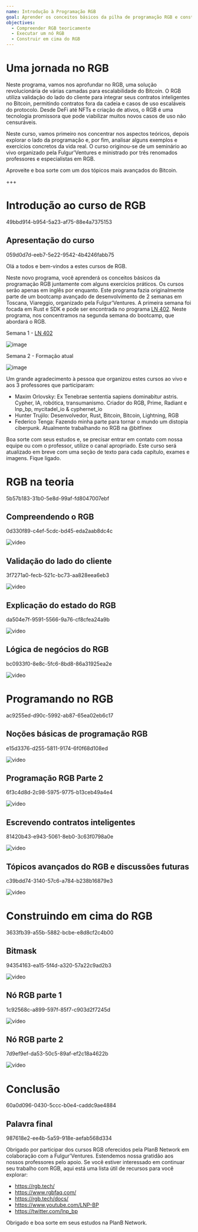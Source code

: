 ```yaml
---
name: Introdução à Programação RGB
goal: Aprender os conceitos básicos da pilha de programação RGB e construir suas primeiras aplicações RGB
objectives:
  - Compreender RGB teoricamente
  - Executar um nó RGB
  - Construir em cima do RGB
---
```


# Uma jornada no RGB

Neste programa, vamos nos aprofundar no RGB, uma solução revolucionária de várias camadas para escalabilidade do Bitcoin. O RGB utiliza validação do lado do cliente para integrar seus contratos inteligentes no Bitcoin, permitindo contratos fora da cadeia e casos de uso escaláveis do protocolo. Desde DeFi até NFTs e criação de ativos, o RGB é uma tecnologia promissora que pode viabilizar muitos novos casos de uso não censuráveis.

Neste curso, vamos primeiro nos concentrar nos aspectos teóricos, depois explorar o lado da programação e, por fim, analisar alguns exemplos e exercícios concretos da vida real. O curso originou-se de um seminário ao vivo organizado pela Fulgur'Ventures e ministrado por três renomados professores e especialistas em RGB.

Aproveite e boa sorte com um dos tópicos mais avançados do Bitcoin.

+++

# Introdução ao curso de RGB
<partId>49bbd914-b954-5a23-af75-88e4a7375153</partId>

## Apresentação do curso
<chapterId>059d0d7d-eeb7-5e22-9542-4b4246fabb75</chapterId>

Olá a todos e bem-vindos a estes cursos de RGB.

Neste novo programa, você aprenderá os conceitos básicos da programação RGB juntamente com alguns exercícios práticos. Os cursos serão apenas em inglês por enquanto. Este programa fazia originalmente parte de um bootcamp avançado de desenvolvimento de 2 semanas em Toscana, Viareggio, organizado pela Fulgur'Ventures. A primeira semana foi focada em Rust e SDK e pode ser encontrada no programa [LN 402](https://planb.network/courses/ln402). Neste programa, nos concentramos na segunda semana do bootcamp, que abordará o RGB.

Semana 1 - [LN 402](https://planb.network/courses/ln402)

![image](assets/image/1.webp)

Semana 2 - Formação atual

![image](assets/image/2.webp)

Um grande agradecimento à pessoa que organizou estes cursos ao vivo e aos 3 professores que participaram:

- Maxim Orlovsky: Ex Tenebrae sententia sapiens dominabitur astris. Cypher, IA, robótica, transumanismo. Criador do RGB, Prime, Radiant e lnp_bp, mycitadel_io & cyphernet_io
- Hunter Trujilo: Desenvolvedor, Rust, Bitcoin, Bitcoin, Lightning, RGB
- Federico Tenga: Fazendo minha parte para tornar o mundo um distopia ciberpunk. Atualmente trabalhando no RGB na @bitfinex

Boa sorte com seus estudos e, se precisar entrar em contato com nossa equipe ou com o professor, utilize o canal apropriado. Este curso será atualizado em breve com uma seção de texto para cada capítulo, exames e imagens. Fique ligado.

# RGB na teoria
<partId>5b57b183-31b0-5e8d-99af-fd8047007ebf</partId>

## Compreendendo o RGB
<chapterId>0d330f89-c4ef-5cdc-bd45-eda2aab8dc4c</chapterId>

![video](https://youtu.be/AF2XbifPGXM)

## Validação do lado do cliente
<chapterId>3f7271a0-fecb-521c-bc73-aa828eea6eb3</chapterId>

![video](https://youtu.be/FS6PDprWl5Q)

## Explicação do estado do RGB
<chapterId>da504e7f-9591-5566-9a76-cf8cfea24a9b</chapterId>

![video](https://youtu.be/tmAVdyXGmj4)

## Lógica de negócios do RGB
<chapterId>bc0933f0-8e8c-5fc6-8bd8-86a31925ea2e</chapterId>

![video](https://youtu.be/lUTjeuM0oTA)

# Programando no RGB
<partId>ac9255ed-d90c-5992-ab87-65ea02eb6c17</partId>

## Noções básicas de programação RGB
<chapterId>e15d3376-d255-5811-9174-6f0f68d108ed</chapterId>

![video](https://youtu.be/Uo1UoxiImsI)

## Programação RGB Parte 2
<chapterId>6f3c4d8d-2c98-5975-9775-b13ceb49a4e4</chapterId>

![video](https://youtu.be/sVoKIi-1XbY)

## Escrevendo contratos inteligentes
<chapterId>81420b43-e943-5061-8eb0-3c63f0798a0e</chapterId>

![video](https://youtu.be/GRwS-NvWF3I)

## Tópicos avançados do RGB e discussões futuras
<chapterId>c39bdd74-3140-57c6-a784-b238b16879e3</chapterId>

![video](https://youtu.be/mqCupTlDbA0)

# Construindo em cima do RGB
<partId>3633fb39-a55b-5882-bcbe-e8d8cf2c4b00</partId>

## Bitmask
<chapterId>94354163-ea15-5f4d-a320-57a22c9ad2b3</chapterId>

![video](https://youtu.be/nbUtV8GOR_U)

## Nó RGB parte 1 
<chapterId>1c92568c-a899-597f-85f7-c903d2f7245d</chapterId>

![vídeo](https://youtu.be/5iAhsgCSL3U)

## Nó RGB parte 2
<chapterId>7d9ef9ef-da53-50c5-89af-ef2c18a4622b</chapterId>

![vídeo](https://youtu.be/piQQH4Q2nr0)


# Conclusão 
<partId>60a0d096-0430-5ccc-b0e4-caddc9ae4884</partId>

## Palavra final
<chapterId>987618e2-ee4b-5a59-918e-aefab568d334</chapterId>

Obrigado por participar dos cursos RGB oferecidos pela PlanB Network em colaboração com a Fulgur'Ventures. Estendemos nossa gratidão aos nossos professores pelo apoio. Se você estiver interessado em continuar seu trabalho com RGB, aqui está uma lista útil de recursos para você explorar:

- https://rgb.tech/
- https://www.rgbfaq.com/
- https://rgb.tech/docs/
- https://www.youtube.com/LNP-BP
- https://twitter.com/lnp_bp

Obrigado e boa sorte em seus estudos na PlanB Network.
